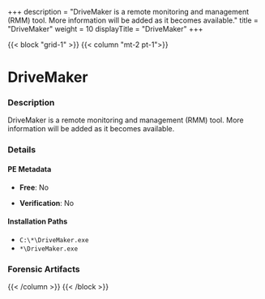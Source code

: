 +++
description = "DriveMaker is a remote monitoring and management (RMM) tool. More information will be added as it becomes available."
title = "DriveMaker"
weight = 10
displayTitle = "DriveMaker"
+++


{{< block "grid-1" >}}
{{< column "mt-2 pt-1">}}

# DriveMaker


### Description

DriveMaker is a remote monitoring and management (RMM) tool. More information will be added as it becomes available.




### Details


#### PE Metadata


- **Free**: No

- **Verification**: No




#### Installation Paths
- `C:\*\DriveMaker.exe`
- `*\DriveMaker.exe`

### Forensic Artifacts










{{< /column >}}
{{< /block >}}
